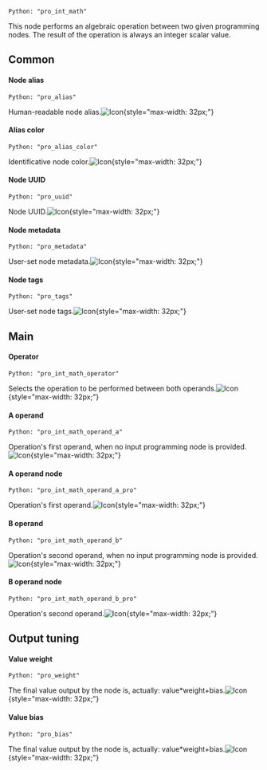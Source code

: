 `Python: "pro_int_math"`

This node performs an algebraic operation between two given programming nodes. The result of the operation is always an integer scalar value.
## Common

#### Node alias
`Python: "pro_alias"`

Human-readable node alias.![Icon](pro_int_math_swatch.png "Icon"){style="max-width: 32px;"}


#### Alias color
`Python: "pro_alias_color"`

Identificative node color.![Icon](pro_int_math_swatch.png "Icon"){style="max-width: 32px;"}


#### Node UUID
`Python: "pro_uuid"`

Node UUID.![Icon](pro_int_math_swatch.png "Icon"){style="max-width: 32px;"}


#### Node metadata
`Python: "pro_metadata"`

User-set node metadata.![Icon](pro_int_math_swatch.png "Icon"){style="max-width: 32px;"}


#### Node tags
`Python: "pro_tags"`

User-set node tags.![Icon](pro_int_math_swatch.png "Icon"){style="max-width: 32px;"}


## Main

#### Operator
`Python: "pro_int_math_operator"`

Selects the operation to be performed between both operands.![Icon](pro_int_math_swatch.png "Icon"){style="max-width: 32px;"}


#### A operand
`Python: "pro_int_math_operand_a"`

Operation's first operand, when no input programming node is provided.![Icon](pro_int_math_swatch.png "Icon"){style="max-width: 32px;"}


#### A operand node
`Python: "pro_int_math_operand_a_pro"`

Operation's first operand.![Icon](pro_int_math_swatch.png "Icon"){style="max-width: 32px;"}


#### B operand
`Python: "pro_int_math_operand_b"`

Operation's second operand, when no input programming node is provided.![Icon](pro_int_math_swatch.png "Icon"){style="max-width: 32px;"}


#### B operand node
`Python: "pro_int_math_operand_b_pro"`

Operation's second operand.![Icon](pro_int_math_swatch.png "Icon"){style="max-width: 32px;"}


## Output tuning

#### Value weight
`Python: "pro_weight"`

The final value output by the node is, actually: value*weight+bias.![Icon](pro_int_math_swatch.png "Icon"){style="max-width: 32px;"}


#### Value bias
`Python: "pro_bias"`

The final value output by the node is, actually: value*weight+bias.![Icon](pro_int_math_swatch.png "Icon"){style="max-width: 32px;"}


